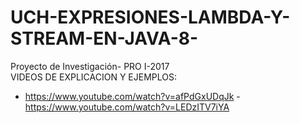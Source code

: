# UCH-EXPRESIONES-LAMBDA-Y-STREAM-EN-JAVA-8-
Proyecto de Investigación- PRO I-2017                                                                                              
VIDEOS DE EXPLICACION Y EJEMPLOS:                                                                                                         
- https://www.youtube.com/watch?v=afPdGxUDqJk                                                                                               - https://www.youtube.com/watch?v=LEDzITV7iYA
